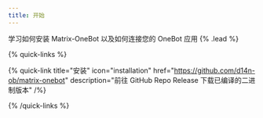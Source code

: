 ```yaml
---
title: 开始
---
```


学习如何安装 Matrix-OneBot 以及如何连接您的 OneBot 应用 {% .lead %}

{% quick-links %}

{% quick-link title="安装" icon="installation" href="https://github.com/d14n-ob/matrix-onebot" description="前往 GitHub Repo Release 下载已编译的二进制版本" /%}

[//]: # ({% quick-link title="Architecture guide" icon="presets" href="/" description="Learn how the internals work and contribute." /%})

[//]: # ()
[//]: # ({% quick-link title="Plugins" icon="plugins" href="/" description="Extend the library with third-party plugins or write your own." /%})

[//]: # ()
[//]: # ({% quick-link title="API reference" icon="theming" href="/" description="Learn to easily customize and modify your app's visual design to fit your brand." /%})

{% /quick-links %}
